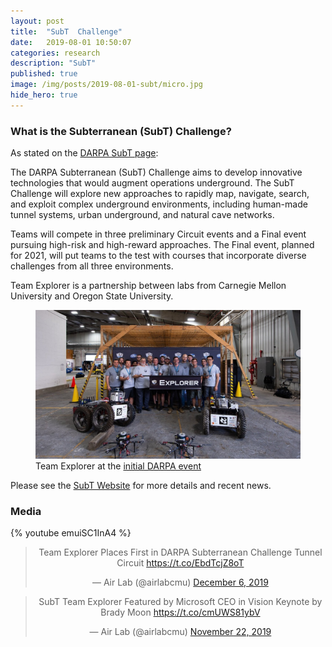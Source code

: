 ```yaml
---
layout: post
title:  "SubT  Challenge"
date:   2019-08-01 10:50:07
categories: research
description: "SubT"
published: true
image: /img/posts/2019-08-01-subt/micro.jpg
hide_hero: true
---
```



### What is the Subterranean (SubT) Challenge?
As stated on the [DARPA SubT page](https://www.darpa.mil/program/darpa-subterranean-challenge):
>
The DARPA Subterranean (SubT) Challenge aims to develop innovative technologies that would augment operations underground. The SubT Challenge will explore new approaches to rapidly map, navigate, search, and exploit complex underground environments, including human-made tunnel systems, urban underground, and natural cave networks.
>
Teams will compete in three preliminary Circuit events and a Final event pursuing high-risk and high-reward approaches. The Final event, planned for 2021, will put teams to the test with courses that incorporate diverse challenges from all three environments.

Team Explorer is a partnership between labs from Carnegie Mellon University and Oregon State University.
<figure>
 <img src="/img/posts/2019-08-01-subt/subtTeam.jpg" alt="Small picture of a kitten" />
 <figcaption>
 Team Explorer at the <a href="https://www.cmu.edu/news/stories/archives/2019/august/darpa-subterranean-win.html">initial DARPA event</a>
 </figcaption>
</figure>

Please  see the [SubT  Website](https://www.subt-explorer.com) for  more details and recent news.

### Media

<!-- <blockquote class="embedly-card"><h4><a href="https://medium.com/airlabcmu/subt-team-explorer-featured-by-microsoft-ceo-in-vision-keynote-9711233c159d">SubT Team Explorer Featured by Microsoft CEO in Vision Keynote</a></h4><p>Microsoft CEO Satya Nadella featured our SubT work at Microsoft Ignite 2019 Our SubT work has been featured in Microsoft CEO Satya Nadella's keynote at the annual Microsoft Ignite event. Microsoft is a partner of our award-winning DARPA Subterranean Challenge team Explorer. See talk here (from 35:57).</p></blockquote>
<script async src="//cdn.embedly.com/widgets/platform.js" charset="UTF-8"></script> -->

{% youtube emuiSC1InA4 %}


<center>
<blockquote class="twitter-tweet"><p lang="en" dir="ltr">Team Explorer Places First in DARPA Subterranean Challenge Tunnel Circuit <a href="https://t.co/EbdTcjZ8oT">https://t.co/EbdTcjZ8oT</a></p>&mdash; Air Lab (@airlabcmu) <a href="https://twitter.com/airlabcmu/status/1203025791270948864?ref_src=twsrc%5Etfw">December 6, 2019</a></blockquote> <script async src="https://platform.twitter.com/widgets.js" charset="utf-8"></script>

<blockquote class="twitter-tweet"><p lang="en" dir="ltr">SubT Team Explorer Featured by Microsoft CEO in Vision Keynote by Brady Moon <a href="https://t.co/cmUWS81ybV">https://t.co/cmUWS81ybV</a></p>&mdash; Air Lab (@airlabcmu) <a href="https://twitter.com/airlabcmu/status/1198015042479935488?ref_src=twsrc%5Etfw">November 22, 2019</a></blockquote> <script async src="https://platform.twitter.com/widgets.js" charset="utf-8"></script>




</center>
